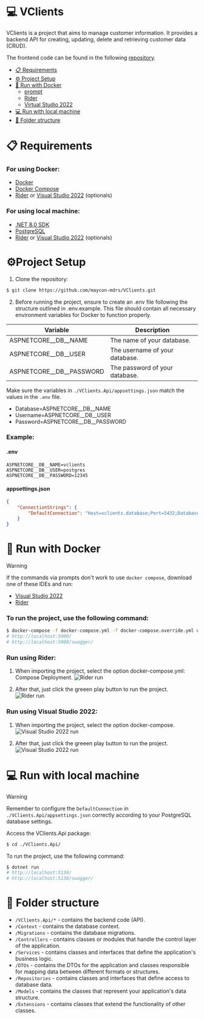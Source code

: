 ﻿# 💻 VClients

VClients is a project that aims to manage customer information. It provides a backend API for creating, updating, delete and retrieving customer data (CRUD).

The frontend code can be found in the following [repository](https://github.com/LuigiVanin/customer-manager-sample).

<!--ts-->
* [📋 Requirements](#-requirements)
* [⚙️ Project Setup](#-project-setup) 
* [🐋 Run with Docker](#-run-with-docker) 
    * [prompt](#to-run-the-project-use-the-following-command)
    * [Rider](#run-using-rider) 
    * [Virtual Studio 2022](#run-using-visual-studio-2022) 
* [💻 Run with local machine](#-run-with-local-machine) 
* [📁 Folder structure](#-folder-structure) 
<!--te-->

# 📋 Requirements
### For using Docker:
- [Docker](https://www.docker.com/products/docker-desktop)
- [Docker Compose](https://docs.docker.com/compose/install/)
- [Rider](https://www.jetbrains.com/pt-br/rider/) or [Visual Studio 2022](https://visualstudio.microsoft.com/pt-br/vs/) (optionals)

### For using local machine:
- [.NET 8.0 SDK](https://dotnet.microsoft.com/pt-br/download/dotnet/8.0)
- [PostgreSQL](https://www.postgresql.org/download/)
- [Rider](https://www.jetbrains.com/pt-br/rider/) or [Visual Studio 2022](https://visualstudio.microsoft.com/pt-br/vs/) (optionals)

# ⚙️Project Setup

1. Clone the repository:
  ```bash
  $ git clone https://github.com/maycon-mdrs/VClients.git
  ```

2. Before running the project, ensure to create an .env file following the structure outlined in .env.example. This file should contain all necessary environment variables for Docker to function properly.
  
  | Variable      | Description                                        |
  |---------------|----------------------------------------------------|
  | ASPNETCORE__DB__NAME | The name of your database. |
  | ASPNETCORE__DB__USER | The username of your database. |
  | ASPNETCORE__DB__PASSWORD | The password of your database. |
  
  Make sure the variables in `./VClients.Api/appsettings.json` match the values in the `.env` file. 
  - Database=ASPNETCORE__DB__NAME
  - Username=ASPNETCORE__DB__USER 
  - Password=ASPNETCORE__DB__PASSWORD
  
  ### Example:
  #### .env
  ```
  ASPNETCORE__DB__NAME=vclients
  ASPNETCORE__DB__USER=postgres
  ASPNETCORE__DB__PASSWORD=12345
  ```
  
  #### appsettings.json
  ```json
  {
      "ConnectionStrings": {
          "DefaultConnection": "Host=vclients.database;Port=5432;Database=vclients;Username=postgres;Password=12345"
      }
  }
  ```

# 🐋 Run with Docker

> [!warning]
> If the commands via prompts don't work to use `docker compose`, download one of these IDEs and run:
> - [Visual Studio 2022](https://visualstudio.microsoft.com/pt-br/vs/)
> - [Rider](https://www.jetbrains.com/pt-br/rider/)

### To run the project, use the following command:
```bash
$ docker-compose -f docker-compose.yml -f docker-compose.override.yml up -d
# http://localhost:5000/
# http://localhost:5000/swagger/
```

### Run using Rider:
1. When importing the project, select the option docker-compose.yml: Compose Deployment.
  ![Rider run](https://github.com/maycon-mdrs/web-2/assets/81583731/4257c967-1b0a-483e-934a-2c81366dcb99)

2. After that, just click the greeen play button to run the project.
  ![Rider run](https://github.com/maycon-mdrs/web-2/assets/81583731/024d4a18-a001-4857-a561-7c2de4619366)


### Run using Visual Studio 2022:
1. When importing the project, select the option docker-compose.
  ![Visual Studio 2022 run](https://github.com/maycon-mdrs/web-2/assets/81583731/4aa63121-129f-4514-9844-c049d4b2519f)

2. After that, just click the greeen play button to run the project.
    ![Visual Studio 2022 run](https://github.com/maycon-mdrs/web-2/assets/81583731/93f876c1-547c-4906-b5e0-f3241fd1c793)

# 💻 Run with local machine

> [!warning]
> Remember to configure the `DefaultConnection` in `./VClients.Api/appsettings.json` correctly according to your PostgreSQL database settings.

Access the VClients.Api package:
```bash
$ cd ./VClients.Api/
```

To run the project, use the following command:
```bash
$ dotnet run
# http://localhost:5138/
# http://localhost:5138/swagger/
```

# 📁 Folder structure
- `/VClients.Api/*` - contains the backend code (API).
- `/Context` - contains the database context.
- `/Migrations` - contains the database migrations.
- `/Controllers` - contains classes or modules that handle the control layer of the application.
- `/Services` - contains classes and interfaces that define the application's business logic.
- `/DTOs` - contains the DTOs for the application and classes responsible for mapping data between different formats or structures.
- `/Repositories` - contains classes and interfaces that define access to database data.
- `/Models` - contains the classes that represent your application's data structure.
- `/Extensions` - contains classes that extend the functionality of other classes.